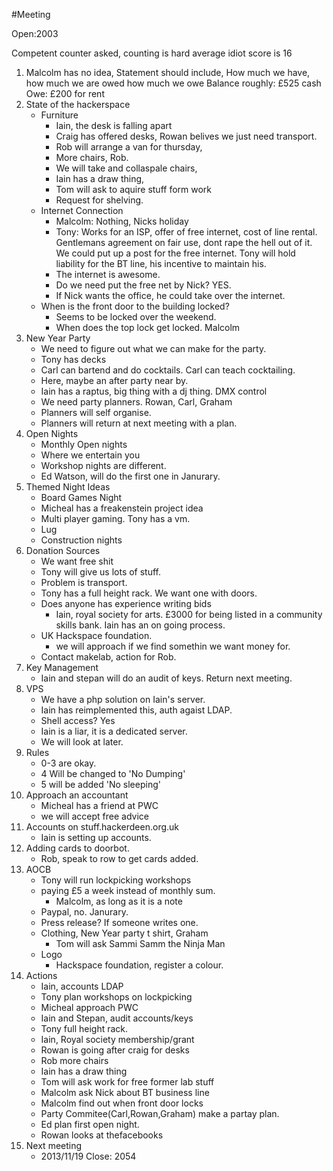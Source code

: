 #Meeting

Open:2003

Competent counter asked, counting is hard
average idiot score is 16

1. Malcolm has no idea, 
	Statement should include,
		How much we have,
		how much we are owed
		how much we owe
	Balance roughly: £525 cash
	Owe:			£200 for rent
2. State of the hackerspace
	- Furniture
		- Iain, the desk is falling apart
		- Craig has offered desks, Rowan belives we just need transport.
		- Rob will arrange a van for thursday, 
		- More chairs, Rob.
		- We will take and collaspale chairs,
		- Iain has a draw thing, 
		- Tom will ask to aquire stuff form work
		- Request for shelving.
	- Internet Connection
		- Malcolm: Nothing, Nicks holiday
		- Tony: Works for an ISP, offer of free internet, cost of line rental. Gentlemans agreement on fair use, dont rape the hell out of it. We could put up a post for the free internet. Tony will hold liability for the BT line, his incentive to maintain his. 
		- The internet is awesome.
		- Do we need put the free net by Nick? YES.
		- If Nick wants the office, he could take over the internet.
	- When is the front door to the building locked?
		- Seems to be locked over the weekend.
		- When does the top lock get locked. Malcolm
3. New Year Party
	- We need to figure out what we can make for the party.
	- Tony has decks
	- Carl can bartend and do cocktails. Carl can teach cocktailing. 
	- Here, maybe an after party near by.
	- Iain has a raptus, big thing with a dj thing. DMX control
	- We need party planners. Rowan, Carl, Graham
	- Planners will self organise.
	- Planners will return at next meeting with a plan.
4. Open Nights
	- Monthly Open nights
	- Where we entertain you
	- Workshop nights are different.
	- Ed Watson, will do the first one in Janurary.
5. Themed Night Ideas
	- Board Games Night
	- Micheal has a freakenstein project idea
	- Multi player gaming. Tony has a vm.
	- Lug
	- Construction nights
6. Donation Sources
	- We want free shit
	- Tony will give us lots of stuff.
	- Problem is transport.
	- Tony has a full height rack. We want one with doors.
	- Does anyone has experience writing bids
		- Iain, royal society for arts. £3000 for being listed in a community skills bank. Iain has an on going process. 
	- UK Hackspace foundation.
		- we will approach if we find somethin we want money for.
	- Contact makelab, action for Rob.
7. Key Management
	- Iain and stepan will do an audit of keys. Return next meeting.
8. VPS
	- We have a php solution on Iain's server. 
	- Iain has reimplemented this, auth agaist LDAP.
	- Shell access? Yes
	- Iain is a liar, it is a dedicated server.
	- We will look at later.
9. Rules
	- 0-3 are okay.
	- 4 Will be changed to 'No Dumping'
	- 5 will be added 'No sleeping'
10. Approach an accountant
	- Micheal has a friend at PWC
	- we will accept free advice
11. Accounts on stuff.hackerdeen.org.uk
	- Iain is setting up accounts.
12. Adding cards to doorbot.
	- Rob, speak to row to get cards added.
13. AOCB
	- Tony will run lockpicking workshops
	- paying £5 a week instead of monthly sum. 
		- Malcolm, as long as it is a note
	- Paypal, no. Janurary.
	- Press release? If someone writes one.
	- Clothing, New Year party t shirt, Graham
		- Tom will ask Sammi Samm the Ninja Man
	- Logo
		- Hackspace foundation, register a colour.
14. Actions
	- Iain, accounts LDAP
	- Tony plan workshops on lockpicking
	- Micheal approach PWC
	- Iain and Stepan, audit accounts/keys
	- Tony full height rack.
	- Iain, Royal society membership/grant
	- Rowan is going after craig for desks
	- Rob more chairs
	- Iain has a draw thing
	- Tom will ask work for free former lab stuff
	- Malcolm ask Nick about BT business line
	- Malcolm find out when front door locks
	- Party Commitee(Carl,Rowan,Graham) make a partay plan.
	- Ed plan first open night.
	- Rowan looks at thefacebooks
15. Next meeting
	- 2013/11/19
Close: 2054
